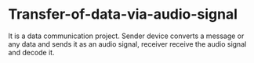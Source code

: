 # Transfer-of-data-via-audio-signal
It is a data communication project. Sender device converts a message or any data and sends it as an audio signal, receiver receive the audio signal and decode it.

